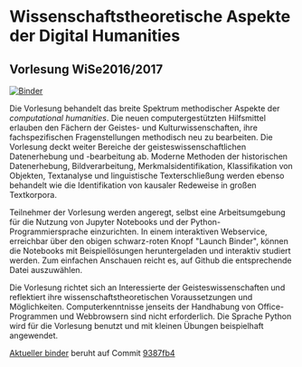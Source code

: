 # Wissenschaftstheoretische Aspekte der Digital Humanities
## Vorlesung WiSe2016/2017

[![Binder](http://mybinder.org/badge.svg)](http://mybinder.org:/repo/computational-humanities/vorlesung)

Die Vorlesung behandelt das breite Spektrum methodischer Aspekte der *computational humanities*. Die neuen computergestützten Hilfsmittel erlauben den Fächern der Geistes- und Kulturwissenschaften, ihre fachspezifischen Fragenstellungen methodisch neu zu bearbeiten. Die Vorlesung deckt weiter Bereiche der geisteswissenschaftlichen Datenerhebung und -bearbeitung ab. Moderne Methoden der historischen Datenerhebung, Bildverarbeitung, Merkmalsidentifikation, Klassifikation von Objekten, Textanalyse und linguistische Texterschließung werden ebenso behandelt wie die Identifikation von kausaler Redeweise in großen Textkorpora.

Teilnehmer der Vorlesung werden angeregt, selbst eine Arbeitsumgebung für die Nutzung von Jupyter Notebooks und der Python-Programmiersprache einzurichten. In einem interaktiven Webservice, erreichbar über den obigen schwarz-roten Knopf "Launch Binder", können die Notebooks mit Beispiellösungen heruntergeladen und interaktiv studiert werden. Zum einfachen Anschauen reicht es, auf Github die entsprechende Datei auszuwählen.

Die Vorlesung richtet sich an Interessierte der Geisteswissenschaften und reflektiert ihre wissenschaftstheoretischen Voraussetzungen und Möglichkeiten. Computerkenntnisse jenseits der Handhabung von Office-Programmen und Webbrowsern sind nicht erforderlich. Die Sprache Python wird für die Vorlesung benutzt und mit kleinen Übungen beispielhaft angewendet.

[Aktueller binder](http://mybinder.org/status/computational-humanities/vorlesung) beruht auf Commit [9387fb4](https://github.com/computational-humanities/vorlesung/commit/9387fb4be39dac13813804a8fafbb4d949f9580b)
